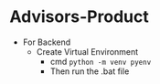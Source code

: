# Advisors-Product

* For Backend
  * Create Virtual Environment
      * cmd `python -m venv pyenv`
      * Then run the .bat file
